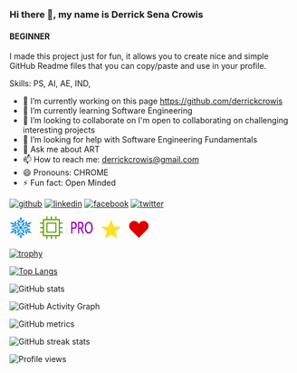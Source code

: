 ### Hi there 👋, my name is Derrick Sena Crowis
#### BEGINNER
I made this project just for fun, it allows you to create nice and simple GitHub Readme files that you can copy/paste and use in your profile.

Skills: PS, AI, AE, IND, 

- 🔭 I’m currently working on this page https://github.com/derrickcrowis 
- 🌱 I’m currently learning Software Engineering 
- 👯 I’m looking to collaborate on  I'm open to collaborating on challenging interesting projects 
- 🤔 I’m looking for help with Software Engineering Fundamentals 
- 💬 Ask me about ART 
- 📫 How to reach me: derrickcrowis@gmail.com 
- 😄 Pronouns: CHROME 
- ⚡ Fun fact: Open Minded 


[<img src='https://cdn.jsdelivr.net/npm/simple-icons@3.0.1/icons/github.svg' alt='github' height='40'>](https://github.com/derrickcrowis)  [<img src='https://cdn.jsdelivr.net/npm/simple-icons@3.0.1/icons/linkedin.svg' alt='linkedin' height='40'>](https://www.linkedin.com/in/derrickcrowis/)  [<img src='https://cdn.jsdelivr.net/npm/simple-icons@3.0.1/icons/facebook.svg' alt='facebook' height='40'>](https://www.facebook.com/decrowis)  [<img src='https://cdn.jsdelivr.net/npm/simple-icons@3.0.1/icons/twitter.svg' alt='twitter' height='40'>](https://twitter.com/crowisderrick)  

<a href='https://archiveprogram.github.com/'><img src='https://raw.githubusercontent.com/acervenky/animated-github-badges/master/assets/acbadge.gif' width='40' height='40'></a> <a href='https://docs.github.com/en/developers'><img src='https://raw.githubusercontent.com/acervenky/animated-github-badges/master/assets/devbadge.gif' width='40' height='40'></a> <a href='https://github.com/pricing'><img src='https://raw.githubusercontent.com/acervenky/animated-github-badges/master/assets/pro.gif' width='40' height='40'></a> <a href='https://stars.github.com/'><img src='https://raw.githubusercontent.com/acervenky/animated-github-badges/master/assets/starbadge.gif' width='35' height='35'></a> <a href='https://docs.github.com/en/github/supporting-the-open-source-community-with-github-sponsors'><img src='https://raw.githubusercontent.com/acervenky/animated-github-badges/master/assets/sponsorbadge.gif' width='35' height='35'></a> 

[![trophy](https://github-profile-trophy.vercel.app/?username=derrickcrowis)](https://github.com/ryo-ma/github-profile-trophy)

[![Top Langs](https://github-readme-stats.vercel.app/api/top-langs/?username=derrickcrowis)](https://github.com/anuraghazra/github-readme-stats)

![GitHub stats](https://github-readme-stats.vercel.app/api?username=derrickcrowis&show_icons=true)  

![GitHub Activity Graph](https://activity-graph.herokuapp.com/graph?username=derrickcrowis)  

![GitHub metrics](https://metrics.lecoq.io/derrickcrowis)  

![GitHub streak stats](https://streak-stats.demolab.com/?user=derrickcrowis)  

![Profile views](https://gpvc.arturio.dev/derrickcrowis)  

